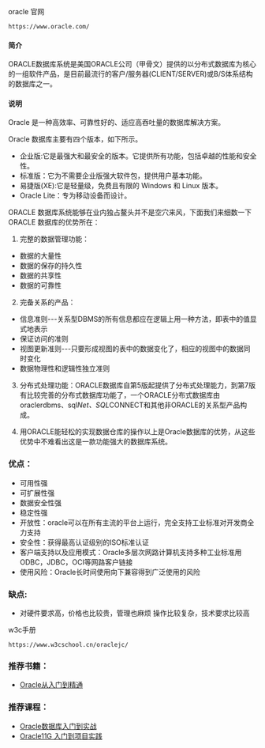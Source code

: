 oracle 官网

```
https://www.oracle.com/
```

#### 简介

ORACLE数据库系统是美国ORACLE公司（甲骨文）提供的以分布式数据库为核心的一组软件产品，是目前最流行的客户/服务器(CLIENT/SERVER)或B/S体系结构的数据库之一。

#### 说明

Oracle 是一种高效率、可靠性好的、适应高吞吐量的数据库解决方案。

Oracle 数据库主要有四个版本，如下所示。

- 企业版:它是最强大和最安全的版本。它提供所有功能，包括卓越的性能和安全性。
- 标准版：它为不需要企业版强大软件包，提供用户基本功能。 
- 易捷版(XE):它是轻量级，免费且有限的 Windows 和 Linux 版本。
- Oracle Lite：专为移动设备而设计。

ORACLE 数据库系统能够在业内独占鳌头并不是空穴来风，下面我们来细数一下 ORACLE 数据库的优势所在：

1. 完整的数据管理功能：

- 数据的大量性
- 数据的保存的持久性
- 数据的共享性
- 数据的可靠性

2. 完备关系的产品：

- 信息准则---关系型DBMS的所有信息都应在逻辑上用一种方法，即表中的值显式地表示
- 保证访问的准则
- 视图更新准则---只要形成视图的表中的数据变化了，相应的视图中的数据同时变化
- 数据物理性和逻辑性独立准则

3. 分布式处理功能：ORACLE数据库自第5版起提供了分布式处理能力，到第7版有比较完善的分布式数据库功能了，一个ORACLE分布式数据库由oraclerdbms、sql*Net、SQL*CONNECT和其他非ORACLE的关系型产品构成。

4. 用ORACLE能轻松的实现数据仓库的操作以上是Oracle数据库的优势，从这些优势中不难看出这是一款功能强大的数据库系统。



### **优点：**

- 可用性强
- 可扩展性强
- 数据安全性强
- 稳定性强
- 开放性：oracle可以在所有主流的平台上运行，完全支持工业标准对开发商全力支持
- 安全性：获得最高认证级别的ISO标准认证
- 客户端支持以及应用模式：Oracle多层次网路计算机支持多种工业标准用ODBC，JDBC，OCI等网路客户链接
- 使用风险：Oracle长时间使用向下兼容得到广泛使用的风险

### **缺点:**

- 对硬件要求高，价格也比较贵，管理也麻烦 操作比较复杂，技术要求比较高

w3c手册

```
https://www.w3cschool.cn/oraclejc/
```





### 推荐书籍：

- [Oracle从入门到精通](https://www.w3cschool.cn/booklist/booklist-zdry3fhh.html)

### 推荐课程：

- [Oracle数据库入门到实战](https://www.w3cschool.cn/minicourse/play/oracle_my)
- [Oracle11G 入门到项目实践](https://www.w3cschool.cn/minicourse/play/ywvcs)